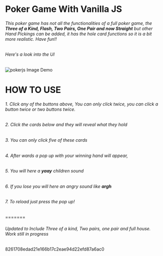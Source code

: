 # Poker Game With Vanilla JS

###### This poker game has not all the functionalities of a full poker game, the **Three of a Kind, Flash, Two Pairs, One Pair and now Straight** but other Hand Pickings can be added, it has the hole card functions so it is a bit more realistic. Have fun!!

###### Here's a look into the UI
![pokerjs Image Demo](https://user-images.githubusercontent.com/69555904/184492845-b5746cef-515f-4af6-a347-46d4158f9f1a.png)


# HOW TO USE
###### 1. Click any of the buttons above, You can only click twice, you can click a button twice or two buttons twice.
###### 2. Click the cards below and they will reveal what they hold
###### 3. You can only click five of these cards
###### 4. After wards a pop up with your winning hand will appear,
###### 5. You will here a ***yaay*** children sound
###### 6. If you lose you will here an angry sound like ***argh***
###### 7. To reload just press the pop up!
=======
###### Updated to Include Three of a kind, Two pairs, one pair and full house. Work still in progress

8261708edad21e166b17c2eae94d22efd87a6ac0
